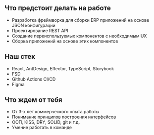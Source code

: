 ##  Что предстоит делать на работе

- Разработка фреймворка для сборки ERP приложений на основе JSON конфигурации
- Проектирование REST API 
- Создание переиспользуемых компонентов с необходимым UX
- Сборка приложений на основе этих компонентов

## Наш стек

- React, AntDesign, Effector, TypeScript, Storybook
- FSD
- Github Actions CI/CD
- Figma

## Что ждем от тебя

- От 3-х лет коммерческого опыта работы
- Понимание принципов построения интерфейсов
- ООП, KISS, DRY, SOLID, git и т.д.
- Умение работать в команде


